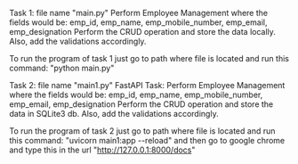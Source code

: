 Task 1: file name "main.py"
Perform Employee Management where the fields would be:
emp_id, emp_name, emp_mobile_number, emp_email, emp_designation
Perform the CRUD operation and store the data locally. Also, add the validations accordingly.

To run the program of task 1 just go to path where file is located and run this command: "python main.py"


Task 2: file name "main1.py" 
FastAPI Task:
Perform Employee Management where the fields would be:
emp_id, emp_name, emp_mobile_number, emp_email, emp_designation
Perform the CRUD operation and store the data in SQLite3 db. Also, add the validations accordingly.

To run the program of task 2 just go to path where file is located and run this command: "uvicorn main1:app --reload" and then go to google chrome and type this in the url "http://127.0.0.1:8000/docs"
